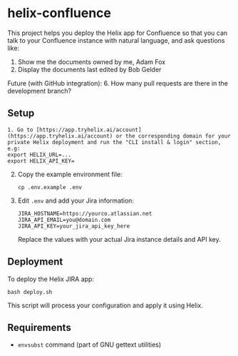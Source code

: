 # helix-confluence

This project helps you deploy the Helix app for Confluence so that you can talk to your Confluence instance with natural language, and ask questions like:

1. Show me the documents owned by me, Adam Fox
2. Display the documents last edited by Bob Gelder

Future (with GitHub integration):
6. How many pull requests are there in the development branch?


## Setup

   ```
1. Go to [https://app.tryhelix.ai/account](https://app.tryhelix.ai/account) or the corresponding domain for your private Helix deployment and run the "CLI install & login" section, e.g:
   export HELIX_URL=...
   export HELIX_API_KEY=
   ```

2. Copy the example environment file:
   ```
   cp .env.example .env
   ```

3. Edit `.env` and add your Jira information:
   ```
   JIRA_HOSTNAME=https://yourco.atlassian.net
   JIRA_API_EMAIL=you@domain.com
   JIRA_API_KEY=your_jira_api_key_here
   ```
   Replace the values with your actual Jira instance details and API key.


## Deployment

To deploy the Helix JIRA app:

```
bash deploy.sh
```

This script will process your configuration and apply it using Helix.

## Requirements

- `envsubst` command (part of GNU gettext utilities)
